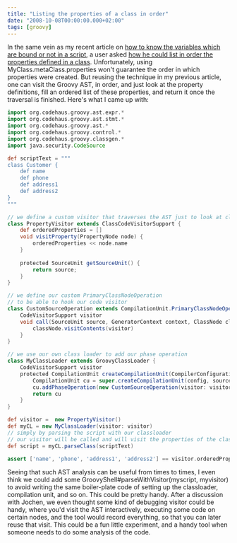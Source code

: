 ```yaml
---
title: "Listing the properties of a class in order"
date: "2008-10-08T00:00:00.000+02:00"
tags: [groovy]
---
```


In the same vein as my recent article on [how to know the variables which are bound or not in a script](http://glaforge.free.fr/weblog/index.php?itemid=247), a user asked [how he could list in order the properties defined in a class](http://markmail.org/message/pmg6h5wfpclwqemd). Unfortunately, using MyClass.metaClass.properties won't guarantee the order in which properties were created. But reusing the technique in my previous article, one can visit the Groovy AST, in order, and just look at the property definitions, fill an ordered list of these properties, and return it once the traversal is finished. Here's what I came up with:

```groovy
import org.codehaus.groovy.ast.expr.*
import org.codehaus.groovy.ast.stmt.*
import org.codehaus.groovy.ast.*
import org.codehaus.groovy.control.*
import org.codehaus.groovy.classgen.*
import java.security.CodeSource

def scriptText = """
class Customer {
    def name
    def phone
    def address1
    def address2
}
"""

// we define a custom visitor that traverses the AST just to look at class properties
class PropertyVisitor extends ClassCodeVisitorSupport {
    def orderedProperties = []
    void visitProperty(PropertyNode node) {
        orderedProperties << node.name
    }
 
    protected SourceUnit getSourceUnit() {
        return source;
    }
}

// we define our custom PrimaryClassNodeOperation
// to be able to hook our code visitor
class CustomSourceOperation extends CompilationUnit.PrimaryClassNodeOperation {
    CodeVisitorSupport visitor
    void call(SourceUnit source, GeneratorContext context, ClassNode classNode) throws CompilationFailedException {
        classNode.visitContents(visitor)
    }
}

// we use our own class loader to add our phase operation
class MyClassLoader extends GroovyClassLoader {
    CodeVisitorSupport visitor
    protected CompilationUnit createCompilationUnit(CompilerConfiguration config, CodeSource source) {
        CompilationUnit cu = super.createCompilationUnit(config, source)
        cu.addPhaseOperation(new CustomSourceOperation(visitor: visitor), Phases.CLASS_GENERATION)
        return cu
    }
}

def visitor =  new PropertyVisitor()
def myCL = new MyClassLoader(visitor: visitor)
// simply by parsing the script with our classloader
// our visitor will be called and will visit the properties of the class in order
def script = myCL.parseClass(scriptText)

assert ['name', 'phone', 'address1', 'address2'] == visitor.orderedProperties
```

Seeing that such AST analysis can be useful from times to times, I even think we could add some GroovyShell#parseWithVisitor(myscript, myvisitor) to avoid writing the same boiler-plate code of setting up the classloader, compilation unit, and so on. This could be pretty handy. After a discussion with Jochen, we even thought some kind of debugging visitor could be handy, where you'd visit the AST interactively, executing some code on certain nodes, and the tool would record everything, so that you can later reuse that visit. This could be a fun little experiment, and a handy tool when someone needs to do some analysis of the code.